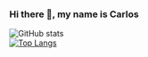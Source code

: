 ### Hi there 👋, my name is Carlos

![GitHub stats](https://github-readme-stats.vercel.app/api?username=carlos-diaz-07&count_private=true&private_count=true&show_icons=true)  
[![Top Langs](https://github-readme-stats.vercel.app/api/top-langs/?username=carlos-diaz-07&langs_count=5&layout=compact)](https://github.com/carlos-diaz-07/github-readme-stats)

